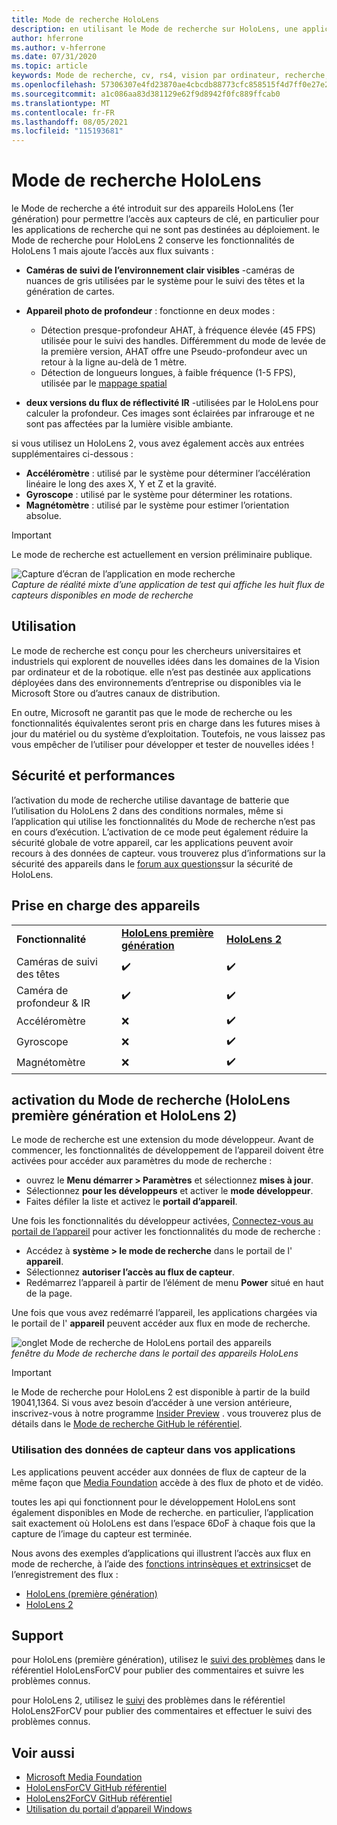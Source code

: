 ```yaml
---
title: Mode de recherche HoloLens
description: en utilisant le Mode de recherche sur HoloLens, une application peut accéder aux flux de capteur de périphérique clé (profondeur, suivi de l’environnement et réflectivité de l’IR).
author: hferrone
ms.author: v-hferrone
ms.date: 07/31/2020
ms.topic: article
keywords: Mode de recherche, cv, rs4, vision par ordinateur, recherche, HoloLens, HoloLens 2
ms.openlocfilehash: 57306307e4fd23870ae4cbcdb88773cfc858515f4d7ff0e27e26930bace54d65
ms.sourcegitcommit: a1c086aa83d381129e62f9d8942f0fc889ffcab0
ms.translationtype: MT
ms.contentlocale: fr-FR
ms.lasthandoff: 08/05/2021
ms.locfileid: "115193681"
---
```

# <a name="hololens-research-mode"></a>Mode de recherche HoloLens

le Mode de recherche a été introduit sur des appareils HoloLens (1er génération) pour permettre l’accès aux capteurs de clé, en particulier pour les applications de recherche qui ne sont pas destinées au déploiement.  le Mode de recherche pour HoloLens 2 conserve les fonctionnalités de HoloLens 1 mais ajoute l’accès aux flux suivants :

* **Caméras de suivi de l’environnement clair visibles** -caméras de nuances de gris utilisées par le système pour le suivi des têtes et la génération de cartes.
* **Appareil photo de profondeur** : fonctionne en deux modes :  
    + Détection presque-profondeur AHAT, à fréquence élevée (45 FPS) utilisée pour le suivi des handles. Différemment du mode de levée de la première version, AHAT offre une Pseudo-profondeur avec un retour à la ligne au-delà de 1 mètre. 
    + Détection de longueurs longues, à faible fréquence (1-5 FPS), utilisée par le [mappage spatial](../../design/spatial-mapping.md)

* **deux versions du flux de réflectivité IR** -utilisées par le HoloLens pour calculer la profondeur. Ces images sont éclairées par infrarouge et ne sont pas affectées par la lumière visible ambiante.

si vous utilisez un HoloLens 2, vous avez également accès aux entrées supplémentaires ci-dessous :

* **Accéléromètre** : utilisé par le système pour déterminer l’accélération linéaire le long des axes X, Y et Z et la gravité.
* **Gyroscope** : utilisé par le système pour déterminer les rotations.
* **Magnétomètre** : utilisé par le système pour estimer l’orientation absolue.

> [!IMPORTANT]
> Le mode de recherche est actuellement en version préliminaire publique. 

![Capture d’écran de l’application en mode recherche](images/sensor-stream-viewer.jpg)<br>
*Capture de réalité mixte d’une application de test qui affiche les huit flux de capteurs disponibles en mode de recherche*

## <a name="usage"></a>Utilisation

Le mode de recherche est conçu pour les chercheurs universitaires et industriels qui explorent de nouvelles idées dans les domaines de la Vision par ordinateur et de la robotique.  elle n’est pas destinée aux applications déployées dans des environnements d’entreprise ou disponibles via le Microsoft Store ou d’autres canaux de distribution.

En outre, Microsoft ne garantit pas que le mode de recherche ou les fonctionnalités équivalentes seront pris en charge dans les futures mises à jour du matériel ou du système d’exploitation. Toutefois, ne vous laissez pas vous empêcher de l’utiliser pour développer et tester de nouvelles idées !

## <a name="security-and-performance"></a>Sécurité et performances

l’activation du mode de recherche utilise davantage de batterie que l’utilisation du HoloLens 2 dans des conditions normales, même si l’application qui utilise les fonctionnalités du Mode de recherche n’est pas en cours d’exécution.  L’activation de ce mode peut également réduire la sécurité globale de votre appareil, car les applications peuvent avoir recours à des données de capteur.  vous trouverez plus d’informations sur la sécurité des appareils dans le [forum aux questions](/hololens/hololens-faq-security)sur la sécurité de HoloLens.  

## <a name="device-support"></a>Prise en charge des appareils
<table>
    <colgroup>
    <col width="33%" />
    <col width="33%" />
    <col width="33%" /> </colgroup>
    <tr>
        <td><strong>Fonctionnalité</strong></td>
        <td><a href="/hololens/hololens1-hardware"><strong>HoloLens première génération</strong></a></td>
        <td><a href="/hololens/hololens2-hardware"><strong>HoloLens 2</strong></a></td>
    </tr>
     <tr>
        <td>Caméras de suivi des têtes</td>
        <td>✔️</td>
        <td>✔️</td>
    </tr>
    <tr>
        <td>Caméra de profondeur & IR</td>
        <td>✔️</td>
        <td>✔️</td>
    </tr>
    <tr>
        <td>Accéléromètre</td>
        <td>❌</td>
        <td>✔️</td>
    </tr>
    <tr>
        <td>Gyroscope</td>
        <td>❌</td>
        <td>✔️</td>
    </tr>
    <tr>
        <td>Magnétomètre</td>
        <td>❌</td>
        <td>✔️</td>
    </tr>
</table>

## <a name="enabling-research-mode-hololens-first-gen-and-hololens-2"></a>activation du Mode de recherche (HoloLens première génération et HoloLens 2)

Le mode de recherche est une extension du mode développeur. Avant de commencer, les fonctionnalités de développement de l’appareil doivent être activées pour accéder aux paramètres du mode de recherche : 

* ouvrez le **Menu démarrer > Paramètres** et sélectionnez **mises à jour**.
* Sélectionnez **pour les développeurs** et activer le **mode développeur**.
* Faites défiler la liste et activez le **portail d’appareil**.

Une fois les fonctionnalités du développeur activées, [Connectez-vous au portail de l’appareil](/windows/uwp/debug-test-perf/device-portal-hololens) pour activer les fonctionnalités du mode de recherche :

* Accédez à **système > le mode de recherche** dans le portail de l' **appareil**.
* Sélectionnez **autoriser l’accès au flux de capteur**.
* Redémarrez l’appareil à partir de l’élément de menu **Power** situé en haut de la page.

Une fois que vous avez redémarré l’appareil, les applications chargées via le portail de l' **appareil** peuvent accéder aux flux en mode de recherche.

![onglet Mode de recherche de HoloLens portail des appareils](images/ResearchModeDevPortal.png)<br>
*fenêtre du Mode de recherche dans le portail des appareils HoloLens*

> [!IMPORTANT]
> le Mode de recherche pour HoloLens 2 est disponible à partir de la build 19041,1364. Si vous avez besoin d’accéder à une version antérieure, inscrivez-vous à notre programme [Insider Preview](/hololens/hololens-insider) . vous trouverez plus de détails dans le [Mode de recherche GitHub le référentiel](https://github.com/microsoft/HoloLens2ForCV).

### <a name="using-sensor-data-in-your-apps"></a>Utilisation des données de capteur dans vos applications

Les applications peuvent accéder aux données de flux de capteur de la même façon que [Media Foundation](/windows/win32/medfound/microsoft-media-foundation-sdk) accède à des flux de photo et de vidéo. 

toutes les api qui fonctionnent pour le développement HoloLens sont également disponibles en Mode de recherche. en particulier, l’application sait exactement où HoloLens est dans l’espace 6DoF à chaque fois que la capture de l’image du capteur est terminée.

Nous avons des exemples d’applications qui illustrent l’accès aux flux en mode de recherche, à l’aide des [fonctions intrinsèques et extrinsics](/windows/mixed-reality/locatable-camera#locating-the-device-camera-in-the-world)et de l’enregistrement des flux :
* [HoloLens (première génération)](https://github.com/Microsoft/HoloLensForCV)
* [HoloLens 2](https://github.com/microsoft/HoloLens2ForCV)

## <a name="support"></a>Support

pour HoloLens (première génération), utilisez le [suivi des problèmes](https://github.com/Microsoft/HololensForCV/issues) dans le référentiel HoloLensForCV pour publier des commentaires et suivre les problèmes connus.

pour HoloLens 2, utilisez le [suivi](https://github.com/microsoft/HoloLens2ForCV/issues) des problèmes dans le référentiel HoloLens2ForCV pour publier des commentaires et effectuer le suivi des problèmes connus.

## <a name="see-also"></a>Voir aussi

* [Microsoft Media Foundation](/windows/win32/medfound/microsoft-media-foundation-sdk)
* [HoloLensForCV GitHub référentiel](https://github.com/Microsoft/HoloLensForCV)
* [HoloLens2ForCV GitHub référentiel](https://github.com/microsoft/HoloLens2ForCV)
* [Utilisation du portail d’appareil Windows](using-the-windows-device-portal.md)
